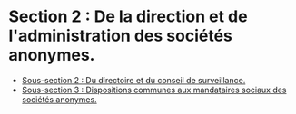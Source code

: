 # Section 2 : De la direction et de l'administration des sociétés anonymes.

- [Sous-section 2 : Du directoire et du conseil de surveillance.](sous-section-2)
- [Sous-section 3 : Dispositions communes aux mandataires sociaux des sociétés anonymes.](sous-section-3)
